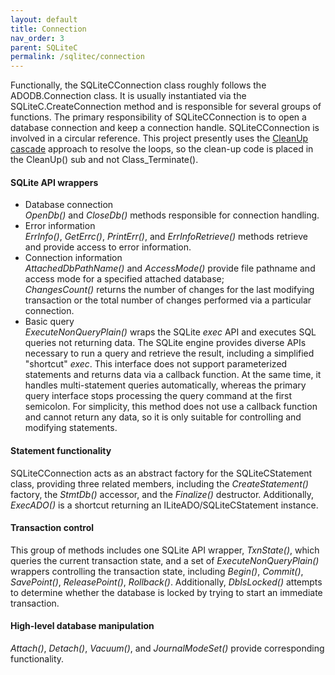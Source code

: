 ```yaml
---
layout: default
title: Connection
nav_order: 3
parent: SQLiteC
permalink: /sqlitec/connection
---
```


Functionally, the SQLiteCConnection class roughly follows the ADODB.Connection class. It is usually instantiated via the SQLiteC.CreateConnection method and is responsible for several groups of functions. The primary responsibility of SQLiteCConnection is to open a database connection and keep a connection handle. SQLiteCConnection is involved in a circular reference. This project presently uses the [CleanUp cascade][ObjectStore] approach to resolve the loops, so the clean-up code is placed in the CleanUp() sub and not Class_Terminate().

#### SQLite API wrappers

* Database connection  
  *OpenDb()* and *CloseDb()* methods responsible for connection handling.  
* Error information  
  *ErrInfo()*, *GetErrc()*, *PrintErr()*, and *ErrInfoRetrieve()* methods retrieve and provide access to error information.  
* Connection information  
  *AttachedDbPathName()* and *AccessMode()* provide file pathname and access mode for a specified attached database;  
  *ChangesCount()* returns the number of changes for the last modifying transaction or the total number of changes performed via a particular connection.  
* Basic query  
  *ExecuteNonQueryPlain()* wraps the SQLite *exec* API and executes SQL queries not returning data. The SQLite engine provides diverse APIs necessary to run a query and retrieve the result, including a simplified "shortcut" *exec*. This interface does not support parameterized statements and returns data via a callback function. At the same time, it handles multi-statement queries automatically, whereas the primary query interface stops processing the query command at the first semicolon. For simplicity, this method does not use a callback function and cannot return any data, so it is only suitable for controlling and modifying statements.

#### Statement functionality

SQLiteCConnection acts as an abstract factory for the SQLiteCStatement class, providing three related members, including the *CreateStatement()* factory, the *StmtDb()* accessor, and the *Finalize()* destructor. Additionally, *ExecADO()* is a shortcut returning an ILiteADO/SQLiteCStatement instance.

#### Transaction control

This group of methods includes one SQLite API wrapper, *TxnState()*, which queries the current transaction state, and a set of *ExecuteNonQueryPlain()* wrappers controlling the transaction state, including *Begin()*, *Commit()*, *SavePoint()*, *ReleasePoint()*, *Rollback()*. Additionally, *DbIsLocked()* attempts to determine whether the database is locked by trying to start an immediate transaction.

#### High-level database manipulation

*Attach()*, *Detach()*, *Vacuum()*, and *JournalModeSet()* provide corresponding functionality.


<!-- References -->

[ObjectStore]: https://pchemguy.github.io/ObjectStore/
